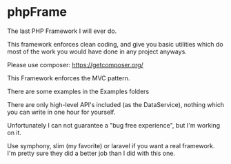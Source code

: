 # phpFrame
The last PHP Framework I will ever do.

This framework enforces clean coding, and give you basic utilities which do most of the work you would have done in any project anyways.

Please use composer: https://getcomposer.org/

This Framework enforces the MVC pattern. 

There are some examples in the Examples folders 

There are only high-level API's included (as the DataService), nothing which you can write in one hour for yourself.

Unfortunately I can not guarantee a "bug free experience", but I'm working on it.

Use symphony, slim (my favorite) or laravel if you want a real framework. I'm pretty sure they did a better job than I did with this one.
